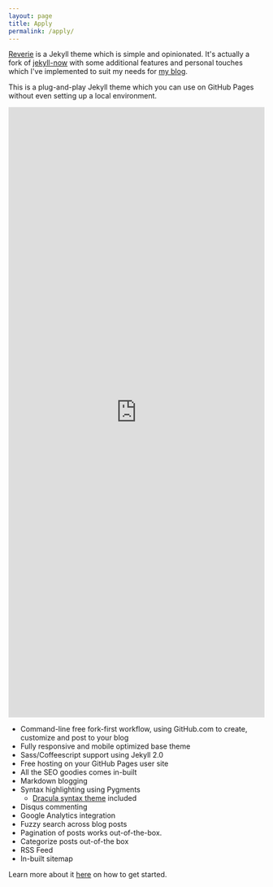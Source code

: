 ```yaml
---
layout: page
title: Apply
permalink: /apply/
---
```


[Reverie](https://github.com/amitmerchant1990/reverie) is a Jekyll theme which is simple and opinionated. It's actually a fork of [jekyll-now](https://github.com/barryclark/jekyll-now) with some additional features and personal touches which I've implemented to suit my needs for [my blog](https://www.amitmerchant.com).

This is a plug-and-play Jekyll theme which you can use on GitHub Pages without even setting up a local environment.


<div style="text-align: center;">
    <iframe class = "center" src="https://docs.google.com/forms/d/e/1FAIpQLSfn3pG4s7RE_J-5ofXnfsMciEQ7tjz4CHXjzkb9Dja_xrqtow/viewform?embedded=true" width="100%" height="1200" frameborder="0" marginheight="0" marginwidth="0">Loading…</iframe>
</div>

- Command-line free fork-first workflow, using GitHub.com to create, customize and post to your blog
- Fully responsive and mobile optimized base theme
- Sass/Coffeescript support using Jekyll 2.0
- Free hosting on your GitHub Pages user site
- All the SEO goodies comes in-built
- Markdown blogging
- Syntax highlighting using Pygments
    - [Dracula syntax theme](https://draculatheme.com/) included
- Disqus commenting
- Google Analytics integration
- Fuzzy search across blog posts
- Pagination of posts works out-of-the-box.
- Categorize posts out-of-the box
- RSS Feed
- In-built sitemap


Learn more about it [here](https://github.com/amitmerchant1990/reverie) on how to get started.
